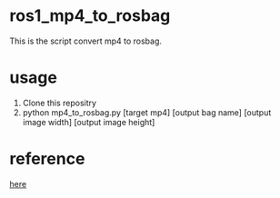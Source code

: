 # ros1_mp4_to_rosbag
This is the script convert mp4 to rosbag.
# usage
1. Clone this repositry
2. python mp4\_to\_rosbag.py [target mp4] [output bag name] [output image width] [output image height]

# reference
[here](https://stackoverflow.com/questions/31432870/how-do-i-convert-a-video-or-a-sequence-of-images-to-a-bag-file)
